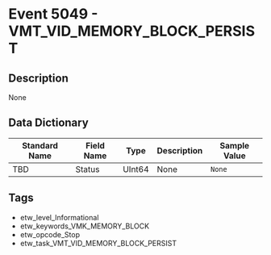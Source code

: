 # Event 5049 - VMT_VID_MEMORY_BLOCK_PERSIST

## Description
None

## Data Dictionary
|Standard Name|Field Name|Type|Description|Sample Value|
|---|---|---|---|---|
|TBD|Status|UInt64|None|`None`|

## Tags
* etw_level_Informational
* etw_keywords_VMK_MEMORY_BLOCK
* etw_opcode_Stop
* etw_task_VMT_VID_MEMORY_BLOCK_PERSIST